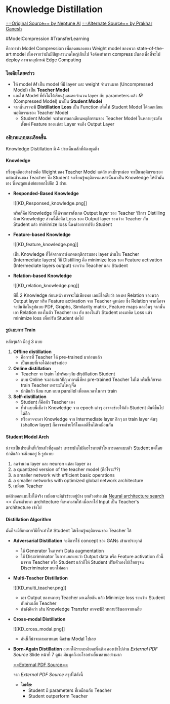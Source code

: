 # Knowledge Distillation
[==Original Source== by Neptune AI](https://neptune.ai/blog/knowledge-distillation)
[==Alternate Source== by Prakhar Ganesh](https://towardsdatascience.com/knowledge-distillation-simplified-dd4973dbc764)

#ModelCompression #TransferLearning

คือการทำ Model Compression เพื่อลดขนาดของ Weight model ของพวก state-of-the-art model เนื่องจากว่ามันมีปัญหาขนาดใหญ่เกินไป จึงต้องทำการ compress มันลงเพื่อที่จะไป deploy ลงพวกอุปกรณ์ Edge Computing 

### ไอเดียโดยคร่าว
- ให้ model $M$ เป็น model ที่มี layer และ weight จำนวนมาก (Uncompressed Model) เป็น **Teacher Model**
- และให้ Model ที่ยังไม่ได้เรียนรู้และลดจำนวน layer กับ parameters แล้ว $\hat{M}$  (Compressed Model) มาเป็น **Student Model**
- จากนั้นเราจะมี **Distillation Loss** เป็น Function เพื่อให้ Student Model ได้ลอกเลียนพฤติกรรมของ Teacher Model 
	- Student Model จะทำการลอกเลียนพฤติกรรมของ Teacher Model ในหลายๆระดับตั้งแต่ Feature ของแต่ละ Layer จนถึง Output Layer

### อธิบายแบบละเอียดขึ้น
Knowledge Distillation มี 4 ประเด็นหลักที่ต้องพูดถึง

#### Knowledge
หรือพูดอีกอย่างง่ายคือ Weight ของ Teacher Model แต่ถ้าเอาเป๊ะๆหน่อย จะเป็นพฤติกรรมของแต่ละส่วนของ Teacher ซึ่ง Student จะเรียนรู้พฤติกรรมเหล่านั้นมาเป็น Knowledge ให้ตัวมันเอง ซึ่งจะถูกแบ่งย่อยออกไปอีก 3 ส่วน
- **Responded-Based Knowledge**  
  
  ![[KD_Responsed_knowledge.png]]
  
  หรือก็คือ Knowledge ที่ได้จากการสังเกต Output layer ของ Teacher วิธีการ Distilling ด้วย Knowledge ส่วนนี้คือคิด Loss ของ Output layer ระหว่าง Teacher กับ Student แล้ว minimize loss นี้ลงด้วยการปรับ Student

- **Feature-based Knowledge** 
  
  ![[KD_feature_knowledge.png]]
  
  เป็น Knowledge ที่ได้จากการสังเกตพฤติกรรมของ layer ด้านใน Teacher (Intermediate layers) วีธี Distilling คือ minimize loss ของ Feature activation (Intermediate layers output) ระหว่าง Teacher และ Student

- **Relation-based Knowledge**
  
  ![[KD_relation_knowledge.png]]
  
  ทีนี้ 2 Knowledge ก่อนหน้า อาจจะไม่เพียงพอ เลยมีไอเดียว่า ลองหา Relation ของพวก Output layer หรือ Feature activation จาก Teacher ดูหน่อย ซึ่ง Relation พวกนี้อาจจะบันทึกในรูปแบบ PDF, Graphs, Similarity matrix, Feature maps และอื่นๆ จากนั้นเอา Relation ของในตัว Teacher เอง กับ ของในตัว Student เองมาคิด Loss แล้ว minimize loss เพื่อปรับ Student ต่อไป

#### รูปแบบการ Train
หลักๆแล้ว มีอยู่ 3 แบบ
1. **Offline distillation** 
   - คือการที่ Teacher ได้ pre-trained มาก่อนแล้ว 
   - เป็นแบบที่เจอได้ค่อนข้างบ่อย
2. **Online distillation** 
	- Teacher จะ train ไปพร้อมๆกับ distillation Student 
	- แบบ Online จะเอามาแก้ปัญหากรณีที่หา pre-trained Teacher ไม่ได้ หรือขี้เกียจรอ train Teacher เพราะมันใหญ่จั๊ด
	- ปกติแล้ว นิยม run แบบ parallel เพื่อลดเวลาในการ train
3. **Self-distillation** 
	- Student ก็คือตัว Teacher เอง 
	- ที่ทำแบบนี้เชื่อว่า Knowledge จาก epoch เก่าๆ อาจจะช่วยให้ตัว Student มันดีขึ้นไปได้อีก 
	- หรืออาจจะเอา Knowledge จาก Intermediate layer ลึกๆ มา train layer ต้นๆ (shallow layer) ก็อาจจะช่วยให้โมเดลดีขึ้นได้เหมือนกัน

#### Student Model Arch
น่าจะเป็นประเด็นที่เวียนหัวที่สุดแล้ว เพราะมันไม่มีอะไรตายตัวในการออกแบบตัว Student แต่โดยปกติแล้ว จะนิยมอยู่ 5 รูปแบบ
1. ลดจำนวน layer และ neuron แต่ละ layer ลง
2. a quantized version of the teacher model (คือไรวะ??)
3. a smaller network with efficient basic operations
4. a smaller networks with optimized global network architecture
5. เหมือน Teacher

แต่ถ้าออกแบบไม่ได้จริง เหมือนจะมีตัวช่วยอยู่บ้าง ยกตัวอย่างเช่น <ins>Neural architecture search</ins> << มันจะช่วยหา architecture ที่เหมาะสมให้ เมื่อเราใส่ Input เป็น Teacher's architecture เข้าไป

#### Distillation Algorithm
มันก็จะมีอีกหลายวิธีที่จะทำให้ Student ได้เรียนรู้พฤติกรรมของ Teacher ได้
- **Adversarial Distillation**
  จะมีการใช้ concept ของ GANs เข้ามาประยุกต์ 
  - ใช้ Generator ในการทำ Data augmentation 
  - ใช้ Discriminator ในการแยกแยะว่า Output data หรือ Feature activation ตัวนี้มาจาก Teacher หรือ Student แล้วก็ให้ Student ปรับตัวเองไปเรื่อยๆจน Discriminator แยกไม่ออก

- **Multi-Teacher Distillation**
  
  ![[KD_multi_teacher.png]]
  
  - เอา Output ของหลายๆ Teacher มาเฉลี่ยกัน แล้ว Minimize loss ระหว่าง Student กับค่าเฉลี่ย Teacher
  - กำลังคิดว่า เส้น Knowledge Transfer อาจจะมีอีกหลายวิธีนอกจากเฉลี่ย

- **Cross-modal Distillation**
  
  ![[KD_cross_modal.png]]
  
  - อันนี้ก็น่าจะตามภาพเลย คือข้าม Modal ไปเลย

- **Born-Again Distillation**
  อยากได้รายละเอียดเพิ่งเติม ลองเข้าไปอ่าน *External PDF Source* Slide หน้าที่ 7 ดูน้ะ มันพูดถึงอะไรอย่างอื่นหลายอย่างมาก
  
  [==External PDF Source==](https://www.csc.kth.se/cvap/cvg/rg/materials/christos_001_slides.pdf)
  
  จาก *External PDF Source* สรุปได้ดังนี้
  - **ไอเดีย:** 
	  - Student มี parameters ที่เหมือนกับ Teacher
	  - Student outperform Teacher
  
  